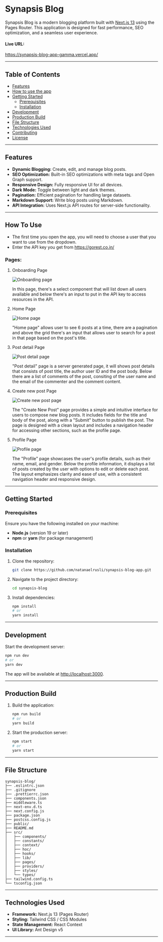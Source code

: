 # Synapsis Blog

Synapsis Blog is a modern blogging platform built with [Next.js 13](https://nextjs.org/) using the Pages Router. This application is designed for fast performance, SEO optimization, and a seamless user experience.

#### Live URL:
https://synapsis-blog-app-gamma.vercel.app/

---

## Table of Contents

- [Features](#features)
- [How to use the app](#how-to-use)
- [Getting Started](#getting-started)
  - [Prerequisites](#prerequisites)
  - [Installation](#installation)
- [Development](#development)
- [Production Build](#production-build)
- [File Structure](#file-structure)
- [Technologies Used](#technologies-used)
- [Contributing](#contributing)
- [License](#license)

---

## Features

- **Dynamic Blogging:** Create, edit, and manage blog posts.
- **SEO Optimization:** Built-in SEO optimizations with meta tags and Open Graph support.
- **Responsive Design:** Fully responsive UI for all devices.
- **Dark Mode:** Toggle between light and dark themes.
- **Pagination:** Efficient pagination for handling large datasets.
- **Markdown Support:** Write blog posts using Markdown.
- **API Integration:** Uses Next.js API routes for server-side functionality.

---

## How To Use
- The first time you open the app, you will need to choose a user that you want to use from the dropdown.
- Enter the API key you get from https://gorest.co.in/

### Pages:
1. Onboarding Page

   ![Onboarding page](/docs/assets/onboarding.png)

   In this page, there's a select component that will list down all users available and below there's an input to put in the API key to access resources in the API.

1. Home Page

   ![Home page](/docs/assets/home.png)

   "Home page" allows user to see 6 posts at a time, there are a pagination and above the grid there's an input that allows user to search for a post in that page based on the post's title.

1. Post detail Page

   ![Post detail page](/docs/assets/post-detail.png)

   "Post detail" page is a server generated page, it will shows post details that consists of post title, the author user ID and the post body. Below there are a list of comments of the post, consiting of the user name and the email of the commenter and the comment content.

1. Create new post Page

   ![Create new post page](/docs/assets/create-post.png)

   The "Create New Post" page provides a simple and intuitive interface for users to compose new blog posts. It includes fields for the title and body of the post, along with a "Submit" button to publish the post. The page is designed with a clean layout and includes a navigation header for accessing other sections, such as the profile page.


1. Profile Page

   ![Profile page](/docs/assets/profile.png)

   The "Profile" page showcases the user's profile details, such as their name, email, and gender. Below the profile information, it displays a list of posts created by the user with options to edit or delete each post. The layout emphasizes clarity and ease of use, with a consistent navigation header and responsive design.


---

## Getting Started

### Prerequisites

Ensure you have the following installed on your machine:

- **Node.js** (version 19 or later)
- **npm** or **yarn** (for package management)

### Installation

1. Clone the repository:

   ```bash
   git clone https://github.com/natanaelrusli/synapsis-blog-app.git
   ```

2. Navigate to the project directory:

   ```bash
   cd synapsis-blog
   ```

3. Install dependencies:

   ```bash
   npm install
   # or
   yarn install
   ```

---

## Development

Start the development server:

```bash
npm run dev
# or
yarn dev
```

The app will be available at [http://localhost:3000](http://localhost:3000).

---

## Production Build

1. Build the application:

   ```bash
   npm run build
   # or
   yarn build
   ```

2. Start the production server:

   ```bash
   npm start
   # or
   yarn start
   ```

---

## File Structure

```plaintext
synapsis-blog/
├── .eslintrc.json
├── .gitignore
├── .prettierrc.json
├── components.json
├── middleware.ts
├── next-env.d.ts
├── next.config.js
├── package.json
├── postcss.config.js
├── public/
├── README.md
├── src/
│   ├── components/
│   ├── constants/
│   ├── context/
│   ├── hoc/
│   ├── hooks/
│   ├── lib/
│   ├── pages/
│   ├── providers/
│   ├── styles/
│   └── types/
├── tailwind.config.ts
└── tsconfig.json
```
---

## Technologies Used

- **Framework:** Next.js 13 (Pages Router)
- **Styling:** Tailwind CSS / CSS Modules
- **State Management:** React Context
- **UI Library:** Ant Design v5

---
